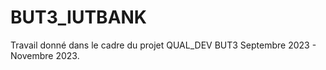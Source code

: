 # BUT3_IUTBANK

Travail donné dans le cadre du projet QUAL_DEV BUT3
Septembre 2023 - Novembre 2023.
